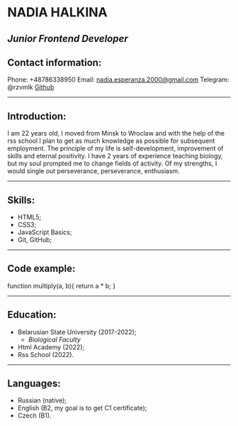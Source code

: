 # NADIA HALKINA 

## *Junior Frontend Developer*
## Contact information:

Phone: +48786338950
Email: nadia.esperanza.2000@gmail.com
Telegram: @rzvmlk
[Github](https://github.com/rzvmlk) 

__________________________________
## Introduction:

I am 22 years old, I moved from Minsk to Wroclaw and with the help of the rss school I plan to get as much knowledge as possible for subsequent employment. The principle of my life is self-development, improvement of skills and eternal positivity. I have 2 years of experience teaching biology, but my soul prompted me to change fields of activity. Of my strengths, I would single out perseverance, perseverance, enthusiasm.

_________________________
## Skills:
* HTML5;
* CSS3;
* JavaScript Basics;
* Git, GitHub;

______
## Code example:

function multiply(a, b){
 return a * b; 
}

____________

## Education:
* Belarusian State University  (2017-2022);
   + *Biological Faculty* 
* Html Academy (2022);
* Rss School (2022).
__________________
## Languages:
* Russian (native);
* English (B2, my goal is to get C1 certificate);
* Czech (B1).